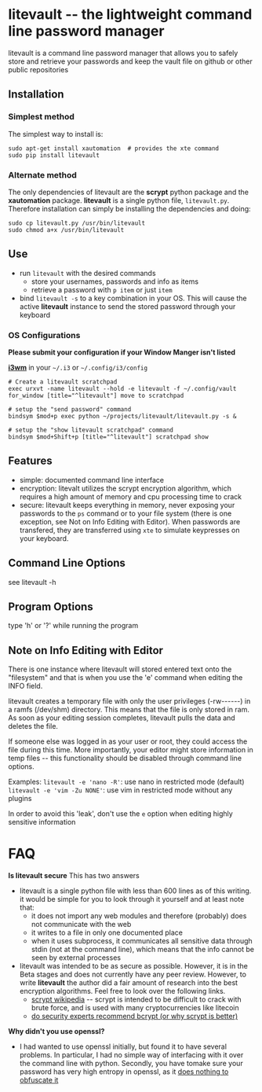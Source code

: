 # litevault -- the lightweight command line password manager

litevault is a command line password manager that allows you to safely store
and retrieve your passwords and keep the vault file on github or other public
repositories

## Installation
### Simplest method
The simplest way to install is:
```
sudo apt-get install xautomation  # provides the xte command
sudo pip install litevault
```

### Alternate method
The only dependencies of litevault are the **scrypt** python package and
the **xautomation** package. **litevault** is a single python file,
`litevault.py`. Therefore installation can simply be installing the
dependencies and doing:
```
sudo cp litevault.py /usr/bin/litevault
sudo chmod a+x /usr/bin/litevault
```

## Use
- run `litevault` with the desired commands
    - store your usernames, passwords and info as items
    - retrieve a password with `p item` or just `item`
- bind `litevault -s` to a key combination in your OS. This will cause
    the active **litevault** instance to send the stored password
    through your keyboard

### OS Configurations
**Please submit your configuration if your Window Manger isn't listed**


**[i3wm](https://i3wm.org/)**
in your `~/.i3` or `~/.config/i3/config`
```
# Create a litevault scratchpad
exec urxvt -name litevault --hold -e litevault -f ~/.config/vault
for_window [title="^litevault"] move to scratchpad

# setup the "send password" command
bindsym $mod+p exec python ~/projects/litevault/litevault.py -s &

# setup the "show litevault scratchpad" command
bindsym $mod+Shift+p [title="^litevault"] scratchpad show
```

## Features
- simple: documented command line interface
- encryption: litevalt utilizes the scrypt encryption algorithm, which
    requires a high amount of memory and cpu processing time to crack
- secure: litevault keeps everything in memory, never exposing your
    passwords to the `ps` command or to your file system (there is one
    exception, see Not on Info Editing with Editor). When passwords are
    transfered, they are transferred using `xte` to simulate keypresses on
    your keyboard.

## Command Line Options
see litevault -h

## Program Options
type 'h' or '?' while running the program

## Note on Info Editing with Editor
There is one instance where litevault will stored entered text onto the
"filesystem" and that is when you use the 'e' command when editing the INFO
field.

litevault creates a temporary file with only the user privileges (-rw------)
in a ramfs (/dev/shm) directory. This means that the file is only stored in ram.
As soon as your editing session completes, litevault pulls the data and deletes
the file.

If someone else was logged in as your user or root, they could access the file
during this time. More importantly, your editor might store information in temp
files -- this functionality should be disabled through command line options.

Examples:
    `litevault -e 'nano -R'`: use nano in restricted mode (default)
    `litevault -e 'vim -Zu NONE'`: use vim in restricted mode without any plugins

In order to avoid this 'leak', don't use the `e` option when editing highly
sensitive information

# FAQ
**Is litevault secure**
This has two answers
- litevault is a single python file with less than 600 lines as of this writing.
    it would be simple for you to look through it yourself and at least note
    that:
    - it does not import any web modules and therefore (probably) does not
        communicate with the web
    - it writes to a file in only one documented place
    - when it uses subprocess, it communicates all sensitive data through
        stdin (not at the command line), which means that the info cannot
        be seen by external processes
- litevault was intended to be as secure as possible. However, it is in the
    Beta stages and does not currently have any peer review. However, to
    write **litevault** the author did a fair amount of research into the best
    encryption algorithms. Feel free to look over the following links.
    - [scrypt wikipedia](https://en.wikipedia.org/wiki/Scrypt) -- scrypt is intended
        to be difficult to crack with brute force, and is used with many
        cryptocurrencies like litecoin
    - [do security experts recommend bcrypt (or why scrypt is better)](http://security.stackexchange.com/questions/4781/do-any-security-experts-recommend-bcrypt-for-password-storage)

**Why didn't you use openssl?**
- I had wanted to use openssl initially, but found it to have several problems.
    In particular, I had no simple way of interfacing with it over the
    command line with python. Secondly, you have tomake sure your password has
    very high entropy in openssl, as it
    [does nothing to obfuscate it](http://security.stackexchange.com/questions/29106/openssl-recover-key-and-iv-by-passphrase)

